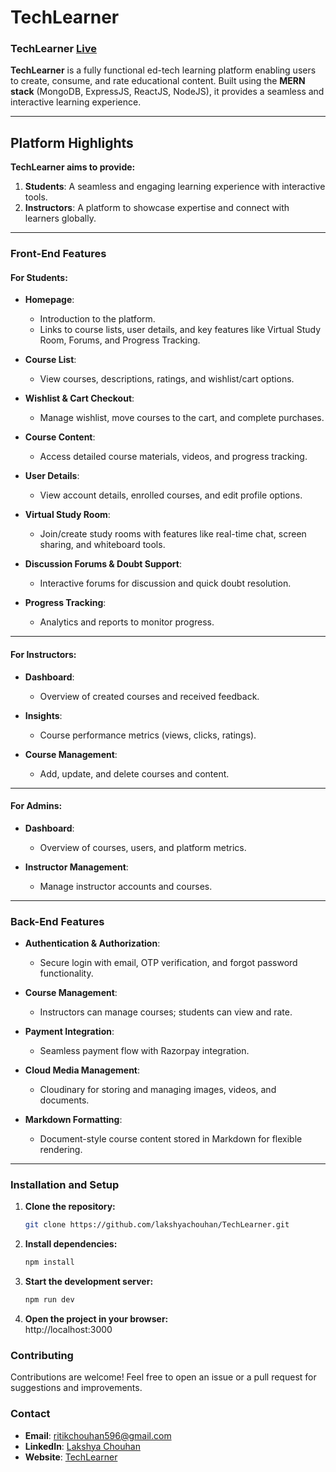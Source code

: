 # TechLearner

### **TechLearner [Live](https://techlearner-frontend.vercel.app/)**  
**TechLearner** is a fully functional ed-tech learning platform enabling users to create, consume, and rate educational content. Built using the **MERN stack** (MongoDB, ExpressJS, ReactJS, NodeJS), it provides a seamless and interactive learning experience.

---

## **Platform Highlights**  

**TechLearner aims to provide:**  
1. **Students**: A seamless and engaging learning experience with interactive tools.  
2. **Instructors**: A platform to showcase expertise and connect with learners globally.  

---

### **Front-End Features**  

#### **For Students:**  
- **Homepage**:  
  - Introduction to the platform.  
  - Links to course lists, user details, and key features like Virtual Study Room, Forums, and Progress Tracking.  

- **Course List**:  
  - View courses, descriptions, ratings, and wishlist/cart options.  

- **Wishlist & Cart Checkout**:  
  - Manage wishlist, move courses to the cart, and complete purchases.  

- **Course Content**:  
  - Access detailed course materials, videos, and progress tracking.  

- **User Details**:  
  - View account details, enrolled courses, and edit profile options.  

- **Virtual Study Room**:  
  - Join/create study rooms with features like real-time chat, screen sharing, and whiteboard tools.  

- **Discussion Forums & Doubt Support**:  
  - Interactive forums for discussion and quick doubt resolution.  

- **Progress Tracking**:  
  - Analytics and reports to monitor progress.

---

#### **For Instructors:**  
- **Dashboard**:  
  - Overview of created courses and received feedback.  

- **Insights**:  
  - Course performance metrics (views, clicks, ratings).  

- **Course Management**:  
  - Add, update, and delete courses and content.  

---

#### **For Admins:**  
- **Dashboard**:  
  - Overview of courses, users, and platform metrics.  

- **Instructor Management**:  
  - Manage instructor accounts and courses.  

---

### **Back-End Features**  

- **Authentication & Authorization**:  
  - Secure login with email, OTP verification, and forgot password functionality.  

- **Course Management**:  
  - Instructors can manage courses; students can view and rate.  

- **Payment Integration**:  
  - Seamless payment flow with Razorpay integration.  

- **Cloud Media Management**:  
  - Cloudinary for storing and managing images, videos, and documents.  

- **Markdown Formatting**:  
  - Document-style course content stored in Markdown for flexible rendering.

---

### **Installation and Setup**  

1. **Clone the repository:**  
   ```bash
   git clone https://github.com/lakshyachouhan/TechLearner.git
2. **Install dependencies:**  
   ```bash
   npm install
3. **Start the development server:**  
   ```bash
   npm run dev
4. **Open the project in your browser:**  
  http://localhost:3000


### **Contributing**  
Contributions are welcome! Feel free to open an issue or a pull request for suggestions and improvements.

### **Contact**  

- **Email**: ritikchouhan596@gmail.com  
- **LinkedIn**: [Lakshya Chouhan](https://linkedin.com/in/lakshya-chouhan-301898256)  
- **Website**: [TechLearner](https://techlearner-frontend.vercel.app/)

